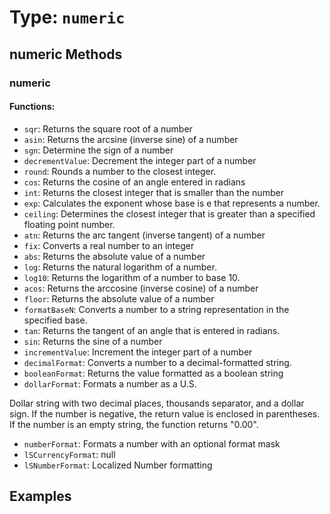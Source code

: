 # Type: `numeric`



## numeric Methods

### numeric

#### Functions:

 * `sqr`: Returns the square root of a number
 * `asin`: Returns the arcsine (inverse sine) of a number
 * `sgn`: Determine the sign of a number
 * `decrementValue`: Decrement the integer part of a number
 * `round`: Rounds a number to the closest integer.
 * `cos`: Returns the cosine of an angle entered in radians
 * `int`: Returns the closest integer that is smaller than the number
 * `exp`: Calculates the exponent whose base is e that represents a number.
 * `ceiling`: Determines the closest integer that is greater than a specified floating point number.
 * `atn`: Returns the arc tangent (inverse tangent) of a number
 * `fix`: Converts a real number to an integer
 * `abs`: Returns the absolute value of a number
 * `log`: Returns the natural logarithm of a number.
 * `log10`: Returns the logarithm of a number to base 10.
 * `acos`: Returns the arccosine (inverse cosine) of a number
 * `floor`: Returns the absolute value of a number
 * `formatBaseN`: Converts a number to a string representation in the specified base.
 * `tan`: Returns the tangent of an angle that is entered in radians.
 * `sin`: Returns the sine of a number
 * `incrementValue`: Increment the integer part of a number
 * `decimalFormat`: Converts a number to a decimal-formatted string.
 * `booleanFormat`: Returns the value formatted as a boolean string
 * `dollarFormat`: Formats a number as a U.S.

Dollar string with two decimal places, thousands separator, and a dollar sign.
 If the number is negative, the return value is enclosed in parentheses.
 If the number is an empty string, the function returns "0.00".
 * `numberFormat`: Formats a number with an optional format mask
 * `lSCurrencyFormat`: null
 * `lSNumberFormat`: Localized Number formatting




## Examples
